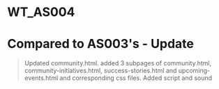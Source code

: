 # WT_AS004
# Compared to AS003's - Update
>Updated community.html.
>added 3 subpages of community.html, community-initiatives.html, success-stories.html and upcoming-events.html and corresponding css files.
>Added script and sound
